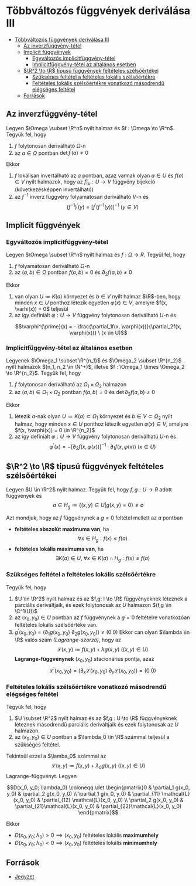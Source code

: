 # Többváltozós függvények deriválása III

<!--toc:start-->
- [Többváltozós függvények deriválása III](#többváltozós-függvények-deriválása-iii)
  - [Az inverzfüggvény-tétel](#az-inverzfüggvény-tétel)
  - [Implicit függvények](#implicit-függvények)
    - [Egyváltozós implicitfüggvény-tétel](#egyváltozós-implicitfüggvény-tétel)
    - [Implicitfüggvény-tétel az általános esetben](#implicitfüggvény-tétel-az-általános-esetben)
  - [$\R^2 \to \R$ típusú függvények feltételes szélsőértékei](#r2-to-r-típusú-függvények-feltételes-szélsőértékei)
    - [Szükséges feltétel a feltételes lokális szélsőértékre](#szükséges-feltétel-a-feltételes-lokális-szélsőértékre)
    - [Feltételes lokális szélsőértékre vonatkozó másodrendű elégséges feltétel](#feltételes-lokális-szélsőértékre-vonatkozó-másodrendű-elégséges-feltétel)
  - [Források](#források)
<!--toc:end-->

## Az inverzfüggvény-tétel
Legyen $\Omega \subset \R^n$ nyílt halmaz és $f : \Omega \to \R^n$. Tegyük fel, hogy
1. $f$ folytonosan deriválható $\Omega$-n
2. az $a \in \Omega$ pontban $\det f^{\prime}(a) \neq 0$

Ekkor
1. $f$ lokálisan invertálható az $a$ pontban, azaz vannak olyan $a \in U$ és
$f(a) \in V$ nyílt halmazok, hogy az $f\vert_u : U \to V$ függvény bijekció (következésképpen invertálható)
2. az $f^{-1}$ inverz függvény folyamatosan deriválható $V$-n és
$$(f^{-1})^{\prime}(y) = \left[f^{\prime}(f^{-1}(y))\right]^{-1} \ (y \in V)$$

## Implicit függvények
### Egyváltozós implicitfüggvény-tétel
Legyen $\Omega \subset \R^n$ nyílt halmaz és $f : \Omega \to R$. Tegyül fel, hogy
1. $f$ folyamatosan deriválható $\Omega$-n
2. az $(a,b) \in \Omega$ pontban $f(a,b) = 0$ és $\partial_2f(a,b) \neq 0$

Ekkor
1. van olyan $U \coloneqq K(a)$ környezet és $b \in V$ nyílt halmaz $\R$-ben, hogy minden $x \in U$ ponthoz létezik egyetlen $\varphi(x) \in V$, amelyre $f(x, \varhi(x)) = 0$ teljesül
2. az így definiált $\varphi : U \to V$ függvény folytonosan deriválható $U$-n és

$$\varphi^{\prime}(x) = - \frac{\partial_1f(x, \varphi(x))}{\partial_2f(x, \varphi(x))} \ (x \in U)$$

### Implicitfüggvény-tétel az általános esetben
Legyenek $\Omega_1 \subset \R^{n_1}$ és $\Omega_2 \subset \R^{n_2}$ nyílt halmazok $(n_1, n_2 \in \N^+)$, illetve $f : \Omega_1 \times \Omega_2 \to \R^{n_2}$. Tegyük fel, hogy
1. $f$ folytonosan deriválható az $\Omega_1 \times \Omega_2$ halmazon
2. az $(a,b) \in \Omega_1 \times \Omega_2$ pontban $f(a,b) = 0$ és $\det \partial_2f(a,b) \neq 0$

Ekkor
1. létezik $a$-nak olyan $U \coloneqq K(a) \subset \Omega_1$ környezet és $b \in V \subset \Omega_2$ nyílt halmaz, hogy minden $x \in U$ ponthoz létezik egyetlen $\varphi(x) \in V$, amelyre $f(x, \varphi(x)) = 0 \in \R^{n_2}$
2. az így definiált $\varphi : U \to V$ függvény folytonosan deriválhatü $U$-n és
$$\varphi^{\prime}(x) = - \left[\partial_2f(x, \varphi(x)) \right]^{-1} \cdot \partial_1f(x, \varphi(x)) \ (x \in U)$$

## $\R^2 \to \R$ típusú függvények feltételes szélsőértékei
Legyen $U \in \R^2$ nyílt halmaz. Tegyük fel, hogy $f,g : U \to R$ adott függvények és
$$a \in H_g \coloneqq \left\{(x,y) \in U \vert g(x,y) = 0\right\} \neq \emptyset$$

Azt mondjuk, hogy az $f$ függvénynek a $g = 0$ feltétel mellett az $a$ pontban
- **feltételes abszolút maximuma van**, ha
$$\forall x \in H_g : f(x) \leq f(a)$$
- **feltételes lokális maximuma van**, ha
$$\exists K(a) \in U, \ \forall x \in K(a) \cap H_g : f(x) \leq f(a)$$

### Szükséges feltétel a feltételes lokális szélsőértékre
Tegyük fel, hogy
1. $U \in \R^2$ nyílt halmaz és az $f,g: I \to \R$ függvényeknek léteznek a parciális deriváltjaik, és ezek folytonosak az $U$ halmazon $(f,g \in \C^1(U))$
2. az $(x_0, y_0) \in U$ pontban az $f$ függvénynek a $g = 0$ feltételre vonatkozóan feltételes lokális szélsőértéke van.
3. $g^{\prime}(x_0, y_0) = (\partial_1g(x_0, y_0) \ \partial_2g(x_0, y_0)) \neq (0 \ 0)$
Ekkor can olyan $\lambda \in \R$ valós szám _(Lagrange-szorzó)_, hogy az
$$\mathcal{L}(x,y) \coloneqq f(x,y) + \lambda g(x,y) \ ((x,y) \in U)$$
**Lagrange-függvénynek** $(x_0, y_0)$ stacionárius pontja, azaz
$$\mathcal{L}^{\prime}(x_0, y_0) = (\partial_x \mathcal{L}(x_0, y_0) \ \partial_y \mathcal{L}(x_0, y_0)) = (0 \ 0)$$

### Feltételes lokális szélsőértékre vonatkozó másodrendű elégséges feltétel
Tegyük fel, hogy
1. $U \subset \R^2$ nyílt halmaz és az $f,g : U \to \R$ függvényeknek léteznek másodrendű parciális deriváltjaik és ezek folytonosak az $U$ halmazon.
2. az $(x_0, y_0) \in U$ pontban a $\lambda_0 \in \R$ számmal teljesül a szükséges feltétel.

Tekintsül ezzel a $\lamba_0$ számmal az
$$\mathcal{L}(x,y) \coloneqq f(x,y) + \lambda_0 g(x, y) \ ((x,y) \in U)$$
Lagrange-függvényt. Legyen

$$D(x_0, y_0; \lambda_0) \coloneqq \det \begin{pmatrix}0 & \partial_1 g(x_0, y_0) & \partial_2 g(x_0, y_0) \\ \partial_1 g(x_0, y_0) & \partial_{11} \mathcal{L}(x_0, y_0) & \partial_{12} \mathcal{L}(x_0, y_0) \\ \partial_2 g(x_0, y_0) & \partial_{21}\mathcal{L}(x_0, y_0) & \partial_{22}\mathcal{L}(x_0, y_0) \end{pmatrix}$$

Ekkor
- $D(x_0, y_0; \lambda_0) > 0 \implies (x_0, y_0)$ feltételes lokális **maximumhely**
- $D(x_0, y_0; \lambda_0) < 0 \implies (x_0, y_0)$ feltételes lokális **minimumhely**  

## Források
- [Jegyzet](https://numanal.inf.elte.hu/~szili/Oktatas/An_II_F_2023_tavasz/11_AnIIF-Ea_2023_tavasz.pdf)